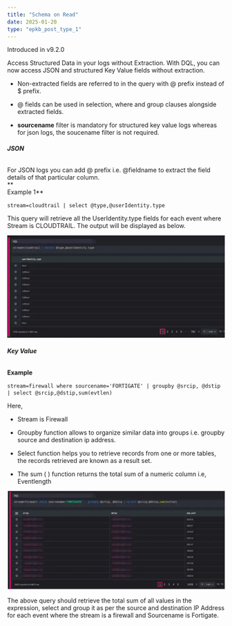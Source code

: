 ```yaml
---
title: "Schema on Read"
date: 2025-01-20
type: "epkb_post_type_1"
---
```


Introduced in v9.2.0

Access Structured Data in your logs without Extraction. With DQL, you can now access JSON and structured Key Value fields without extraction.

- Non-extracted fields are referred to in the query with @ prefix instead of $ prefix.

- @ fields can be used in selection, where and group clauses alongside extracted fields.

- **sourcename** filter is mandatory for structured key value logs whereas for json logs, the soucename filter is not required.

###### **JSON**

For JSON logs you can add @ prefix i.e. @fieldname to extract the field details of that particular column.  
**  
Example 1**

```
stream=cloudtrail | select @type,@userIdentity.type
```

This query will retrieve all the UserIdentity.type fields for each event where Stream is CLOUDTRAIL. The output will be displayed as below.

![image 1-Dec-05-2023-11-04-20-9351-AM](./images-Schema%20on%20Read/Schema-on-Read-1.png)

###### **Key Value**

**Example**

```
stream=firewall where sourcename='FORTIGATE' | groupby @srcip, @dstip | select @srcip,@dstip,sum(evtlen)
```

Here,

- Stream is Firewall

- Groupby function allows to organize similar data into groups i.e. groupby source and destination ip address.

- Select function helps you to retrieve records from one or more tables, the records retrieved are known as a result set.

- The sum ( ) function returns the total sum of a numeric column i.e, Eventlength

![image 2-Dec-05-2023-11-04-34-2686-AM](./images-Schema%20on%20Read/Schema-on-Read-2.png)

The above query should retrieve the total sum of all values in the expression, select and group it as per the source and destination IP Address for each event where the stream is a firewall and Sourcename is Fortigate.
